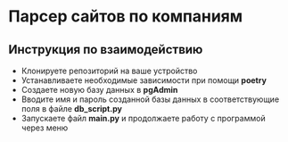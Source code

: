 # Парсер сайтов по компаниям

## Инструкция по взаимодействию

- Клонируете репозиторий на ваше устройство
- Устанавливаете необходимые зависимости при помощи **poetry**
- Создаете новую базу данных в **pgAdmin**
- Вводите имя и пароль созданной базы данных в соответствующие поля в файле **db_script.py**
- Запускаете файл **main.py** и продолжаете работу с программой через меню
